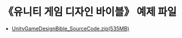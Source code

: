 # 《유니티 게임 디자인 바이블》 예제 파일

- [UnityGameDesignBible_SourceCode.zip(535MB)](https://objectstorage.ap-seoul-1.oraclecloud.com/n/cnijdvh3uytt/b/ugdb-unity-game-design-bible/o/UnityGameDesignBible_SourceCode.zip)

